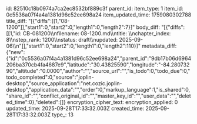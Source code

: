 id: 82510c18b0974a7ca2ec8532bf889c3f
parent_id: 
item_type: 1
item_id: 0c5536a07f4a4a1381d96c52ee698a24
item_updated_time: 1759080302788
title_diff: "[{\"diffs\":[[1,\"08-1200\"]],\"start1\":0,\"start2\":0,\"length1\":0,\"length2\":7}]"
body_diff: "[{\"diffs\":[[1,\"id: CB-081200\\\nfilename: 08-1200.md\\\ntitle: \\\nchapter_index: 8\\\nstep_rank: 1200\\\nstatus: draft\\\nupdated: 2025-09-06\\\n\"]],\"start1\":0,\"start2\":0,\"length1\":0,\"length2\":110}]"
metadata_diff: {"new":{"id":"0c5536a07f4a4a1381d96c52ee698a24","parent_id":"9db17b06d6964206ba370cb4fa4687e9","latitude":"30.43825590","longitude":"-84.28073290","altitude":"0.0000","author":"","source_url":"","is_todo":0,"todo_due":0,"todo_completed":0,"source":"joplin-desktop","source_application":"net.cozic.joplin-desktop","application_data":"","order":0,"markup_language":1,"is_shared":0,"share_id":"","conflict_original_id":"","master_key_id":"","user_data":"","deleted_time":0},"deleted":[]}
encryption_cipher_text: 
encryption_applied: 0
updated_time: 2025-09-28T17:33:32.003Z
created_time: 2025-09-28T17:33:32.003Z
type_: 13